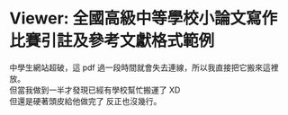 # Viewer: 全國高級中等學校小論文寫作比賽引註及參考文獻格式範例
中學生網站超破，這 pdf 過一段時間就會失去連線，所以我直接把它搬來這裡放。    
但當我做到一半才發現已經有學校幫忙搬運了 XD    
但還是硬著頭皮給他做完了 反正也沒幾行。    